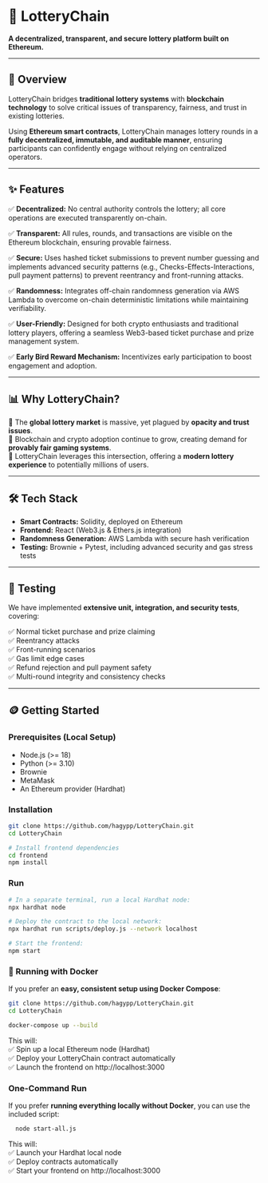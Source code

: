 # 🎰 LotteryChain

**A decentralized, transparent, and secure lottery platform built on Ethereum.**

---

## 🚀 Overview

LotteryChain bridges **traditional lottery systems** with **blockchain technology** to solve critical issues of transparency, fairness, and trust in existing lotteries.

Using **Ethereum smart contracts**, LotteryChain manages lottery rounds in a **fully decentralized, immutable, and auditable manner**, ensuring participants can confidently engage without relying on centralized operators.

---

## ✨ Features

✅ **Decentralized:** No central authority controls the lottery; all core operations are executed transparently on-chain.

✅ **Transparent:** All rules, rounds, and transactions are visible on the Ethereum blockchain, ensuring provable fairness.

✅ **Secure:** Uses hashed ticket submissions to prevent number guessing and implements advanced security patterns (e.g., Checks-Effects-Interactions, pull payment patterns) to prevent reentrancy and front-running attacks.

✅ **Randomness:** Integrates off-chain randomness generation via AWS Lambda to overcome on-chain deterministic limitations while maintaining verifiability.

✅ **User-Friendly:** Designed for both crypto enthusiasts and traditional lottery players, offering a seamless Web3-based ticket purchase and prize management system.

✅ **Early Bird Reward Mechanism:** Incentivizes early participation to boost engagement and adoption.

---

## 📊 Why LotteryChain?

🎯 The **global lottery market** is massive, yet plagued by **opacity and trust issues**.  
🎯 Blockchain and crypto adoption continue to grow, creating demand for **provably fair gaming systems**.  
🎯 LotteryChain leverages this intersection, offering a **modern lottery experience** to potentially millions of users.

---

## 🛠️ Tech Stack

- **Smart Contracts:** Solidity, deployed on Ethereum
- **Frontend:** React (Web3.js & Ethers.js integration)
- **Randomness Generation:** AWS Lambda with secure hash verification
- **Testing:** Brownie + Pytest, including advanced security and gas stress tests

---

## 🧪 Testing

We have implemented **extensive unit, integration, and security tests**, covering:

✅ Normal ticket purchase and prize claiming  
✅ Reentrancy attacks  
✅ Front-running scenarios  
✅ Gas limit edge cases  
✅ Refund rejection and pull payment safety  
✅ Multi-round integrity and consistency checks

---

## 🪙 Getting Started

### Prerequisites (Local Setup)

- Node.js (>= 18)
- Python (>= 3.10)
- Brownie
- MetaMask
- An Ethereum provider (Hardhat)

### Installation

```bash
git clone https://github.com/hagypp/LotteryChain.git
cd LotteryChain

# Install frontend dependencies
cd frontend
npm install
```

### Run

```bash
# In a separate terminal, run a local Hardhat node:
npx hardhat node

# Deploy the contract to the local network:
npx hardhat run scripts/deploy.js --network localhost

# Start the frontend:
npm start 
```

### 🐳 Running with Docker

If you prefer an **easy, consistent setup using Docker Compose**:

```bash
git clone https://github.com/hagypp/LotteryChain.git
cd LotteryChain

docker-compose up --build
```
This will:  
✅ Spin up a local Ethereum node (Hardhat)  
✅ Deploy your LotteryChain contract automatically  
✅ Launch the frontend on http://localhost:3000  

### One-Command Run

If you prefer **running everything locally without Docker**, you can use the included script:

```bash
  node start-all.js
```
This will:  
✅ Launch your Hardhat local node  
✅ Deploy contracts automatically  
✅ Start your frontend on http://localhost:3000  

